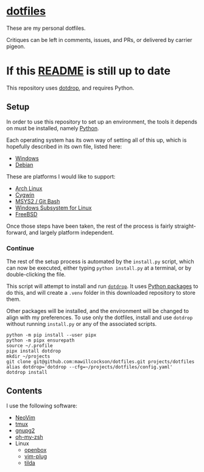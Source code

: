 # [dotfiles][]

These are my personal dotfiles.

Critiques can be left in comments, issues, and PRs, or delivered by carrier pigeon.

# If this [README](./README.md) is still up to date

This repository uses [dotdrop][], and requires Python.

## Setup

In order to use this repository to set up an environment, the tools it depends on must be installed, namely [Python][].

Each operating system has its own way of setting all of this up, which is hopefully described in its own file, listed here:


 - [Windows](./INSTALL_windows.md)
 - [Debian](./INSTALL_debian.md)

These are platforms I would like to support:

 - [Arch Linux](./INSTALL_archlinux.md)
 - [Cygwin](./INSTALL_cygwin.md)
 - [MSYS2 / Git Bash](./INSTALL_gitbash.md)
 - [Windows Subsystem for Linux](./INSTALL_wsl.md)
 - [FreeBSD](./INSTALL_freebsd.md)

Once those steps have been taken, the rest of the process is fairly straight-forward, and largely platform independent.

### Continue

The rest of the setup process is automated by the `install.py` script, which can now be executed, either typing `python install.py` at a terminal, or by double-clicking the file.

This script will attempt to install and run [`dotdrop`][dotdrop]. It uses [Python packages][python-packages] to do this, and will create a `.venv` folder in this downloaded repository to store them.

Other packages will be installed, and the environment will be changed to align with my preferences. To use only the dotfiles, install and use `dotdrop` without running `install.py` or any of the associated scripts.

```
python -m pip install --user pipx
python -m pipx ensurepath
source ~/.profile
pipx install dotdrop
mkdir ~/projects
git clone git@github.com:mawillcockson/dotfiles.git projects/dotfiles
alias dotdrop='dotdrop --cfg=~/projects/dotfiles/config.yaml'
dotdrop install
```

## Contents

I use the following software:

- [NeoVim][]
- [tmux][]
- [gnupg2][]
- [oh-my-zsh][]
- Linux
  - [openbox][]
  - [vim-plug][]
  - [tilda][]

[dotfiles]: <https://wiki.archlinux.org/index.php/Dotfiles>
[dotdrop]: <https://github.com/deadc0de6/dotdrop>
[Python]: <https://www.python.org/>
[python-packages]: <https://pypi.org/help/#packages>
[NeoVim]: <https://neovim.io/>
[tmux]: <https://github.com/tmux/tmux>
[gnupg2]: <https://gnupg.org/>
[oh-my-zsh]: <https://ohmyz.sh/>
[openbox]: <http://openbox.org>
[vim-plug]: <https://github.com/junegunn/vim-plug>
[tilda]: <https://github.com/lanoxx/tilda>
